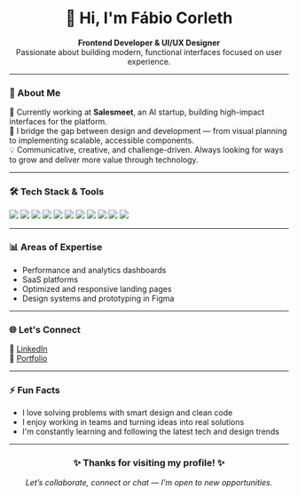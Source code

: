 <h1 align="center">👋 Hi, I'm Fábio Corleth</h1>

<p align="center">
  <b>Frontend Developer & UI/UX Designer</b><br>
  Passionate about building modern, functional interfaces focused on user experience.
</p>

---

### 🚀 About Me

🎯 Currently working at <b>Salesmeet</b>, an AI startup, building high-impact interfaces for the platform.  
🎨 I bridge the gap between design and development — from visual planning to implementing scalable, accessible components.  
💡 Communicative, creative, and challenge-driven. Always looking for ways to grow and deliver more value through technology.

---

### 🛠️ Tech Stack & Tools

<p align="left">
  <img src="https://img.shields.io/badge/React-20232A?style=for-the-badge&logo=react&logoColor=61DAFB" />
  <img src="https://img.shields.io/badge/TypeScript-3178C6?style=for-the-badge&logo=typescript&logoColor=white" />
  <img src="https://img.shields.io/badge/JavaScript-F7DF1E?style=for-the-badge&logo=javascript&logoColor=black" />
  <img src="https://img.shields.io/badge/Tailwind_CSS-38B2AC?style=for-the-badge&logo=tailwind-css&logoColor=white" />
  <img src="https://img.shields.io/badge/Material_UI-0081CB?style=for-the-badge&logo=mui&logoColor=white" />
  <img src="https://img.shields.io/badge/ShadCN_UI-111827?style=for-the-badge&logo=vercel&logoColor=white" />
  <img src="https://img.shields.io/badge/Figma-F24E1E?style=for-the-badge&logo=figma&logoColor=white" />
  <img src="https://img.shields.io/badge/HTML5-E34F26?style=for-the-badge&logo=html5&logoColor=white" />
  <img src="https://img.shields.io/badge/CSS3-1572B6?style=for-the-badge&logo=css3&logoColor=white" />
  <img src="https://img.shields.io/badge/Git-F05032?style=for-the-badge&logo=git&logoColor=white" />
  <img src="https://img.shields.io/badge/GitHub-181717?style=for-the-badge&logo=github&logoColor=white" />
</p>

---

### 📊 Areas of Expertise

- Performance and analytics dashboards  
- SaaS platforms  
- Optimized and responsive landing pages  
- Design systems and prototyping in Figma

---

### 🌐 Let's Connect

📎 [LinkedIn](https://www.linkedin.com/in/f%C3%A1bio-corleth-2384b22a6/)  
📁 [Portfolio](https://portifolio-theta-sandy-33.vercel.app/)  

---

### ⚡ Fun Facts

- I love solving problems with smart design and clean code  
- I enjoy working in teams and turning ideas into real solutions  
- I'm constantly learning and following the latest tech and design trends

---

<h3 align="center">✨ Thanks for visiting my profile! ✨</h3>
<p align="center">
  <em>Let’s collaborate, connect or chat — I’m open to new opportunities.</em>
</p>
